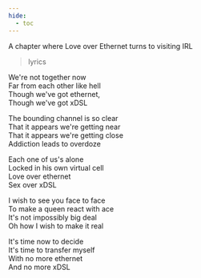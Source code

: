```yaml
---
hide:
  - toc
---
```


A chapter where Love over Ethernet turns to visiting IRL

>lyrics

We're not together now  
Far from each other like hell  
Though we've got ethernet,  
Though we've got xDSL

The bounding channel is so clear  
That it appears we're getting near  
That it appears we're getting close  
Addiction leads to overdoze

Each one of us's alone  
Locked in his own virtual cell  
Love over ethernet  
Sex over xDSL

I wish to see you face to face  
To make a queen react with ace  
It's not impossibly big deal  
Oh how I wish to make it real

It's time now to decide  
It's time to transfer myself  
With no more ethernet  
And no more xDSL
